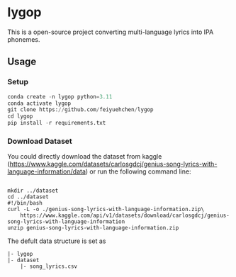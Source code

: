 # lygop


This is a open-source project converting multi-language lyrics into IPA phonemes. 



## Usage

### Setup
```python
conda create -n lygop python=3.11
conda activate lygop
git clone https://github.com/feiyuehchen/lygop
cd lygop
pip install -r requirements.txt
```

### Download Dataset
You could directly download the dataset from kaggle (https://www.kaggle.com/datasets/carlosgdcj/genius-song-lyrics-with-language-information/data) or run the following command line:
```

mkdir ../dataset
cd ../dataset
#!/bin/bash
curl -L -o ./genius-song-lyrics-with-language-information.zip\
    https://www.kaggle.com/api/v1/datasets/download/carlosgdcj/genius-song-lyrics-with-language-information
unzip genius-song-lyrics-with-language-information.zip 

```

The defult data structure is set as 

```
|- lygop
|- dataset
    |- song_lyrics.csv
```

